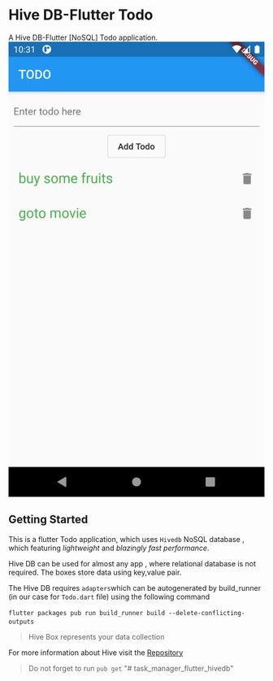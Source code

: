# Hive DB-Flutter Todo

A Hive DB-Flutter [NoSQL] Todo application.
<img src="Screenshot_1604379685.png" width=550>

## Getting Started

This is a flutter Todo application, which uses `Hivedb` NoSQL database , which featuring *lightweight* and *blazingly fast performance*.

Hive DB can be used for almost any app , where relational database is not required. The boxes store data using key,value pair. 

The Hive DB requires `adapters`which can be autogenerated by build_runner (in our case for `Todo.dart` file) using the following command

`` flutter packages pub run build_runner build --delete-conflicting-outputs ``

> Hive Box represents your data collection

For more information about Hive visit the [Repository](https://github.com/hivedb/hive)

> Do not forget to run ``pub get``
"# task_manager_flutter_hivedb" 
